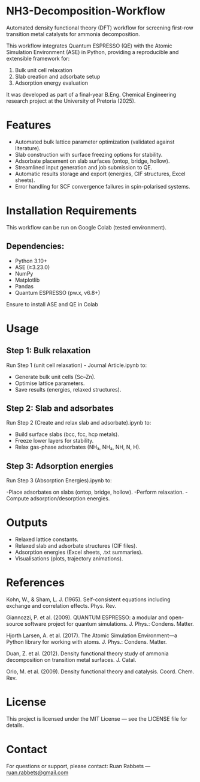 # NH3-Decomposition-Workflow
Automated density functional theory (DFT) workflow for screening first-row transition metal catalysts for ammonia decomposition.

This workflow integrates Quantum ESPRESSO (QE) with the Atomic Simulation Environment (ASE) in Python, providing a reproducible and extensible framework for:

1. Bulk unit cell relaxation
2. Slab creation and adsorbate setup
3. Adsorption energy evaluation

It was developed as part of a final-year B.Eng. Chemical Engineering research project at the University of Pretoria (2025).

# Features
- Automated bulk lattice parameter optimization (validated against literature).
- Slab construction with surface freezing options for stability.
- Adsorbate placement on slab surfaces (ontop, bridge, hollow).
- Streamlined input generation and job submission to QE.
- Automatic results storage and export (energies, CIF structures, Excel sheets).
- Error handling for SCF convergence failures in spin-polarised systems.

# Installation Requirements
This workflow can be run on Google Colab (tested environment).

## Dependencies:

- Python 3.10+
- ASE (≥3.23.0)
- NumPy
- Matplotlib
- Pandas
- Quantum ESPRESSO (pw.x, v6.8+)

Ensure to install ASE and QE in Colab

# Usage
## Step 1: Bulk relaxation

Run Step 1 (unit cell relaxation) - Journal Article.ipynb to:

- Generate bulk unit cells (Sc–Zn).
- Optimise lattice parameters.
- Save results (energies, relaxed structures).

## Step 2: Slab and adsorbates

Run Step 2 (Create and relax slab and adsorbate).ipynb to:

- Build surface slabs (bcc, fcc, hcp metals).
- Freeze lower layers for stability.
- Relax gas-phase adsorbates (NH₃, NH₂, NH, N, H).

## Step 3: Adsorption energies

Run Step 3 (Absorption Energies).ipynb to:

-Place adsorbates on slabs (ontop, bridge, hollow).
-Perform relaxation.
-Compute adsorption/desorption energies.

# Outputs

- Relaxed lattice constants.
- Relaxed slab and adsorbate structures (CIF files).
- Adsorption energies (Excel sheets, .txt summaries).
- Visualisations (plots, trajectory animations).

# References
Kohn, W., & Sham, L. J. (1965). Self-consistent equations including exchange and correlation effects. Phys. Rev.

Giannozzi, P. et al. (2009). QUANTUM ESPRESSO: a modular and open-source software project for quantum simulations. J. Phys.: Condens. Matter.

Hjorth Larsen, A. et al. (2017). The Atomic Simulation Environment—a Python library for working with atoms. J. Phys.: Condens. Matter.

Duan, Z. et al. (2012). Density functional theory study of ammonia decomposition on transition metal surfaces. J. Catal.

Orio, M. et al. (2009). Density functional theory and catalysis. Coord. Chem. Rev.

# License

This project is licensed under the MIT License — see the LICENSE file for details.

# Contact

For questions or support, please contact:
Ruan Rabbets — ruan.rabbets@gmail.com
